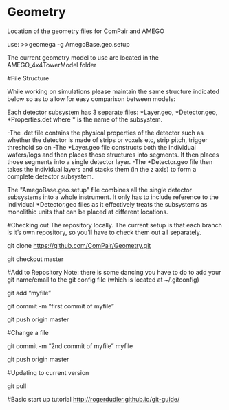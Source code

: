 # Geometry
Location of the geometry files for ComPair and AMEGO

use: >>geomega -g AmegoBase.geo.setup


The current geometry model to use are located in the AMEGO_4x4TowerModel folder

#File Structure

While working on simulations please maintain the same structure indicated below so as to allow for easy comparison between models:

Each detector subsystem has 3 separate files: *Layer.geo, *Detector.geo, *Properties.det where * is the name of the subsystem. 

-The .det file contains the physical properties of the detector such as whether the detector is made of strips or voxels etc, strip pitch, trigger threshold so on 
-The *Layer.geo file constructs both the individual wafers/logs and then places those structures into segments. It then places those segments into a single detector layer.
-The *Detector.geo file then takes the individual layers and stacks them (in the z axis) to form a complete detector subsystem.

The "AmegoBase.geo.setup" file combines all the single detector subsystems into a whole instrument. It only has to include reference to the individual *Detector.geo files as it effectively treats the subsystems as monolithic units that can be placed at different locations.


#Checking out 
The repository locally. The current setup is that each branch is 
it’s own repository, so you’ll have
to check them out all separately. 

git clone https://github.com/ComPair/Geometry.git

git checkout master

#Add to Repository
Note: there is some dancing you have to do 
to add your git name/email to the git config 
file (which is located at ~/.gitconfig)

git add “myfile”

git commit -m “first commit of myfile” 

git push origin master

#Change a file

git commit -m “2nd commit of myfile” myfile

git push origin master

#Updating to current version

git pull

#Basic start up tutorial
http://rogerdudler.github.io/git-guide/


